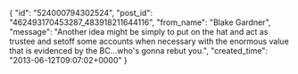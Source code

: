  {
   "id": "524000794302524",
   "post_id": "462493170453287_483918211644116",
   "from_name": "Blake Gardner",
   "message": "Another idea might be simply to put on the hat and act as trustee and setoff some accounts when necessary with the enormous value that is evidenced by the BC...who's gonna rebut you.",
   "created_time": "2013-06-12T09:07:02+0000"
 }

